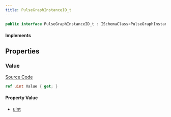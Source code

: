```yaml
---
title: PulseGraphInstanceID_t
---
```


```csharp
public interface PulseGraphInstanceID_t : ISchemaClass<PulseGraphInstanceID_t>, ISchemaField, ISchemaClass, INativeHandle
```

#### Implements

## Properties

### Value

[Source Code](https://github.com/swiftly-solution/swiftlys2/blob/main/managed/src/SwiftlyS2.Generated/Schemas/Interfaces/PulseGraphInstanceID_t.cs#L17)

```csharp
ref uint Value { get; }
```

#### Property Value

- [uint](https://learn.microsoft.com/dotnet/api/system.uint32)

